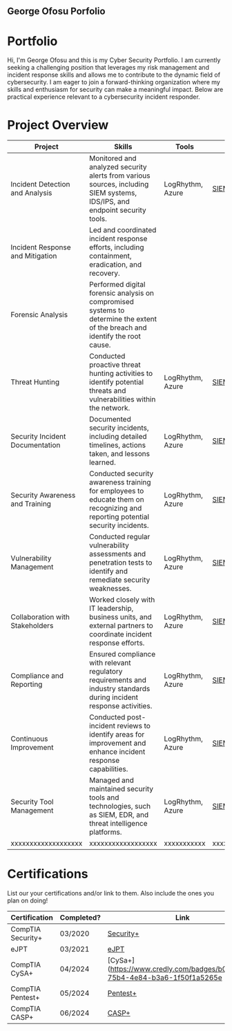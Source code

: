 ## George Ofosu Porfolio

# Portfolio

Hi, I'm George Ofosu and this is my Cyber Security Portfolio. I am currently seeking a challenging position that leverages my risk management and incident response skills and allows me to contribute to the dynamic field of cybersecurity. I am eager to join a forward-thinking organization where my skills and enthusiasm for security can make a meaningful impact. Below are practical experience relevant to a cybersecurity incident responder.


# Project Overview 
|     Project     |                 Skills                |     Tools       |      Link       |
| --------------- | ------------------------------------- | --------------- | --------------- |
| Incident Detection and Analysis | Monitored and analyzed security alerts from various sources, including SIEM systems, IDS/IPS, and endpoint security tools.  | LogRhythm, Azure|  <a href="[https://google.com]https://github.com/iMentorYT/SIEM/tree/main">SIEM</a>   |
| Incident Response and Mitigation |Led and coordinated incident response efforts, including containment, eradication, and recovery. |                 |                 |
| Forensic Analysis                | Performed digital forensic analysis on compromised systems to determine the extent of the breach and identify the root cause.  |                 |                 |
| Threat Hunting | Conducted proactive threat hunting activities to identify potential threats and vulnerabilities within the network.  | LogRhythm, Azure|  <a href="[https://google.com]https://github.com/iMentorYT/SIEM/tree/main">SIEM</a>   |
| Security Incident Documentation | Documented security incidents, including detailed timelines, actions taken, and lessons learned.  | LogRhythm, Azure|  <a href="[https://google.com]https://github.com/iMentorYT/SIEM/tree/main">SIEM</a>   |
| Security Awareness and Training | Conducted security awareness training for employees to educate them on recognizing and reporting potential security incidents.  | LogRhythm, Azure|  <a href="[https://google.com]https://github.com/iMentorYT/SIEM/tree/main">SIEM</a>   |
| Vulnerability Management | Conducted regular vulnerability assessments and penetration tests to identify and remediate security weaknesses. | LogRhythm, Azure|  <a href="[https://google.com]https://github.com/iMentorYT/SIEM/tree/main">SIEM</a>   |
| Collaboration with Stakeholders | Worked closely with IT leadership, business units, and external partners to coordinate incident response efforts.  | LogRhythm, Azure|  <a href="[https://google.com]https://github.com/iMentorYT/SIEM/tree/main">SIEM</a>   |
| Compliance and Reporting | Ensured compliance with relevant regulatory requirements and industry standards during incident response activities.  | LogRhythm, Azure|  <a href="[https://google.com]https://github.com/iMentorYT/SIEM/tree/main">SIEM</a>   |
| Continuous Improvement |Conducted post-incident reviews to identify areas for improvement and enhance incident response capabilities. | LogRhythm, Azure|  <a href="[https://google.com]https://github.com/iMentorYT/SIEM/tree/main">SIEM</a>   |
| Security Tool Management | Managed and maintained security tools and technologies, such as SIEM, EDR, and threat intelligence platforms.  | LogRhythm, Azure|  <a href="[https://google.com]https://github.com/iMentorYT/SIEM/tree/main">SIEM</a>   |
| xxxxxxxxxxxxxxxxxxx | xxxxxxxxxxxxxxxxxx  | xxxxxxxxxxx| xxxxxxxxxxxxxxxxxxxxxxxxxxx   |




# Certifications 
List our your certifications and/or link to them. Also include the ones you plan on doing!

|     Certification     |               Completed?               |     Link       |
| --------------------  | -------------------------------------- | ---------------| 
| CompTIA Security+     |                03/2020                |      [Security+](https://www.credly.com/badges/5e8c888a-3357-45df-80e0-e38619a4d3e0?source=linked_in_profile)      | 
| eJPT                  |                03/2021                |      [eJPT](https://elearnsecurity.com/verify-certificate/)        | 
| CompTIA CySA+     |                   04/2024                |     [CySa+](https://www.credly.com/badges/b019695c-75b4-4e84-b3a6-1f50f1a5265e        | 
| CompTIA Pentest+     |                05/2024                |     [Pentest+](https://www.credly.com/earner/earned/badge/8d3c795d-156a-4627-b08a-df4791a9d74b)        | 
| CompTIA CASP+     |                   06/2024                |     [CASP+](https://www.credly.com/badges/ef81530f-51ce-4da7-833a-4d3308664bc0/public_url)        | 

